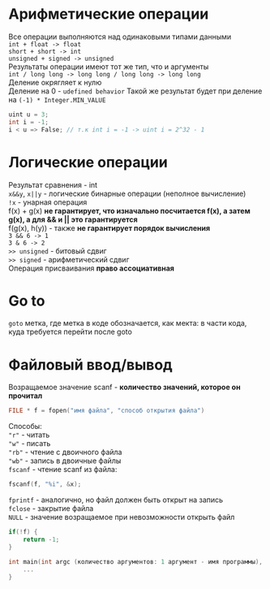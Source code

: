 # Арифметические операции

Все операции выполняются над одинаковыми типами данными\
`int + float -> float`\
`short + short -> int`\
`unsigned + signed -> unsigned`\
Результаты операции имеют тот же тип, что и аргументы\
`int / long long -> long long / long long -> long long`\
Деление окрягляет к нулю\
Деление на 0 - `udefined behavior`
Такой же результат будет при деление на `(-1) * Integer.MIN_VALUE`
``` C
uint u = 3;
int i = -1;
i < u => False; // т.к int i = -1 -> uint i = 2^32 - 1
```

# Логические операции

Результат сравнения - int\
`x&&y`, `x||y` - логические бинарные операции (неполное вычисление)\
`!x` - унарная операция\
f(x) + g(x) **не гарантирует, что изначально посчитается f(x), а затем g(x), а для && и || это гарантируется**\
f(g(x), h(y)) - также **не гарантирует порядок вычисления**\
`3 && 6 -> 1`\
`3 & 6 -> 2`\
`>> unsigned` - битовый сдвиг\
`>> signed` - арифметический сдвиг\
Операция присваивания **право ассоциативная**

# Go to

`goto` метка, где метка в коде обозначается, как мекта: в части кода, куда требуется перейти после goto

# Файловый ввод/вывод

Возращаемое значение scanf - **количество значений, которое он прочитал**
``` C
FILE * f = fopen("имя файла", "способ открытия файла")
```
Способы:\
`"r"` - читать\
`"w"` - писать\
`"rb"` - чтение с двоичного файла\
`"wb"` - запись в двоичные файлы\
`fscanf` - чтение scanf из файла:
``` C 
fscanf(f, "%i", &x);
```
`fprintf` - аналогично, но файл должен быть открыт на запись\
`fclose` - закрытие файла\
`NULL` - значение возращаемое при невозможности открыть файл
``` C
if(!f) {
	return -1;
}
```
``` C
int main(int argc (количество аргументов: 1 аргумент - имя программы), char **argv (имя входного/выходного файла)) {
	...
}
```
